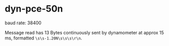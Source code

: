 # dyn-pce-50n

baud rate: 38400

Message read has 13 Bytes continuously sent by dynamometer at approx 15 ms, formatted `\s\s-1.20N\s\s\s\r\n`.
